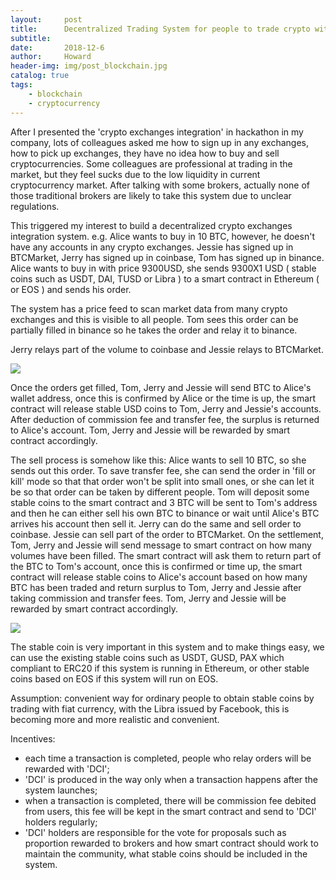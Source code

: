 ```yaml
---
layout:     post
title:      Decentralized Trading System for people to trade crypto without account
subtitle:   
date:       2018-12-6
author:     Howard
header-img: img/post_blockchain.jpg
catalog: true
tags:
    - blockchain
    - cryptocurrency
---
```


After I presented the 'crypto exchanges integration' in hackathon in my company,  lots of colleagues asked me how to sign up in any exchanges, how to pick up exchanges, they have no idea how to buy and sell cryptocurrencies.  Some colleagues are  professional at trading in the market, but they feel sucks due to the low liquidity in current cryptocurrency market.  After talking with some brokers, actually none of those traditional brokers are likely to take this system due to unclear regulations.



This triggered my interest to build a decentralized crypto exchanges integration system.  e.g. Alice wants to buy in 10 BTC, however, he doesn't have any accounts in any crypto exchanges.  Jessie has signed up in BTCMarket,  Jerry has signed up in coinbase, Tom has signed up in binance.  Alice wants to buy in with price 9300USD,  she sends 9300X1 USD ( stable coins such as USDT, DAI, TUSD or Libra ) to a smart contract in Ethereum ( or EOS ) and sends his order.  





The system has a price feed to scan market data from many crypto exchanges and this is visible to all people.  Tom sees this order can be partially filled in binance so he takes the order and relay it to binance. 

Jerry relays part of the volume to coinbase and Jessie relays to BTCMarket.  


![](https://cdn.steemitimages.com/DQmTLRqiXP8WpD5paUBfcPyZu8TJmUQco7dkXwkTNpAEyee/image.png)


Once the orders get filled, Tom, Jerry and Jessie will send BTC to Alice's wallet address, once this is confirmed by Alice or the time is up, the smart contract will release stable USD coins to Tom, Jerry and Jessie's accounts.  After deduction of commission fee and transfer fee,  the surplus is returned to Alice's account.  Tom, Jerry and Jessie will be rewarded by smart contract accordingly.



The sell process is somehow like this: Alice wants to sell 10 BTC, so she sends out this order.  To save transfer fee, she can send the order in 'fill or kill' mode so that that order won't be split into small ones, or she can let it be so that order can be taken by different people. Tom will deposit some stable coins to the smart contract and 3 BTC will be sent to Tom's address and then he can either sell his own BTC to binance or wait until Alice's BTC arrives his account then sell it.  Jerry can do the same and sell order to coinbase.  Jessie can sell part of the order to BTCMarket.  On the settlement, Tom, Jerry and Jessie will send message to smart contract on how many volumes have been filled. The smart contract will ask them to return part of the BTC to Tom's account, once this is confirmed or time up, the smart contract will release stable coins to Alice's account based on how many BTC has been traded and return surplus to Tom, Jerry and Jessie after taking commission and transfer fees.  Tom, Jerry and Jessie will be rewarded by smart contract accordingly.

![](https://cdn.steemitimages.com/DQmTdmcL5WGqvjHVBEXcESvzp8MPA8dJs5rdZu4bLF8sJE8/image.png)

The stable coin is very important in this system and  to make things easy, we can use the existing stable coins such as USDT, GUSD, PAX which compliant to ERC20 if this system is running in Ethereum, or other stable coins based on EOS if this system will run on EOS. 



Assumption: convenient way for ordinary people to obtain stable coins by trading with fiat currency, with the Libra issued by Facebook, this is becoming more and more realistic and convenient.



Incentives:

- each time a transaction is completed, people who relay orders will be rewarded with 'DCI';
- 'DCI' is produced in the way only when a transaction happens after the system launches;
- when a transaction is completed,  there will be commission fee debited from users, this fee will be kept in the smart contract and send to 'DCI' holders regularly;
- 'DCI' holders are responsible for the vote for proposals such as proportion rewarded to brokers and how smart contract should work to maintain the community,  what stable coins should be included in the system.